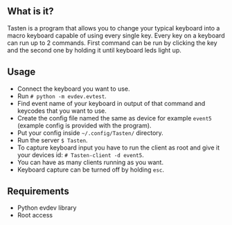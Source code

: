 ## What is it?
Tasten is a program that allows you to change your typical keyboard into a
macro keyboard capable of using every single key. Every key on a keyboard can
run up to 2 commands. First command can be run by clicking the key and
the second one by holding it until keyboard leds light up.

## Usage
- Connect the keyboard you want to use.
- Run `# python -m evdev.evtest`.
- Find event name of your keyboard in output of that command and
keycodes that you want to use.
- Create the config file named the same as device for example `event5`
 (example config is provided with the program).
- Put your config inside `~/.config/Tasten/` directory.
- Run the server `$ Tasten`.
- To capture keyboard input you have to run the client as root and give it
your devices id: `# Tasten-client -d event5`.
- You can have as many clients running as you want.
- Keyboard capture can be turned off by holding `esc`.

## Requirements
* Python evdev library
* Root access
